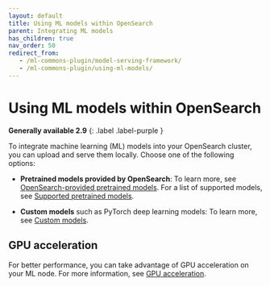 ```yaml
---
layout: default
title: Using ML models within OpenSearch
parent: Integrating ML models
has_children: true
nav_order: 50
redirect_from:
   - /ml-commons-plugin/model-serving-framework/
   - /ml-commons-plugin/using-ml-models/
---
```


# Using ML models within OpenSearch
**Generally available 2.9**
{: .label .label-purple }

To integrate machine learning (ML) models into your OpenSearch cluster, you can upload and serve them locally. Choose one of the following options:

- **Pretrained models provided by OpenSearch**: To learn more, see [OpenSearch-provided pretrained models]({{site.url}}{{site.baseurl}}/ml-commons-plugin/pretrained-models/). For a list of supported models, see [Supported pretrained models]({{site.url}}{{site.baseurl}}/ml-commons-plugin/pretrained-models/#supported-pretrained-models). 

- **Custom models** such as PyTorch deep learning models: To learn more, see [Custom models]({{site.url}}{{site.baseurl}}/ml-commons-plugin/custom-local-models/).

## GPU acceleration

For better performance, you can take advantage of GPU acceleration on your ML node. For more information, see [GPU acceleration]({{site.url}}{{site.baseurl}}/ml-commons-plugin/gpu-acceleration/).

